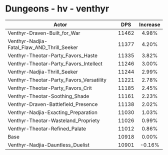 # Dungeons - hv - venthyr
| Actor | DPS | Increase |
|---|:---:|:---:|
|Venthyr-Draven-Built_for_War|11462|4.98%|
|Venthyr-Nadjia-Fatal_Flaw_AND_Thrill_Seeker|11377|4.20%|
|Venthyr-Theotar-Party_Favors_Haste|11335|3.82%|
|Venthyr-Theotar-Party_Favors_Intellect|11246|3.00%|
|Venthyr-Nadjia-Thrill_Seeker|11244|2.99%|
|Venthyr-Theotar-Party_Favors_Versatility|11221|2.78%|
|Venthyr-Theotar-Party_Favors_Crit|11185|2.45%|
|Venthyr-Theotar-Soothing_Shade|11161|2.23%|
|Venthyr-Draven-Battlefield_Presence|11138|2.02%|
|Venthyr-Nadjia-Exacting_Preparation|11030|1.03%|
|Venthyr-Theotar-Wasteland_Propriety|11026|0.99%|
|Venthyr-Theotar-Refined_Palate|11012|0.86%|
|Base|10918|0.00%|
|Venthyr-Nadjia-Dauntless_Duelist|10901|-0.16%|
